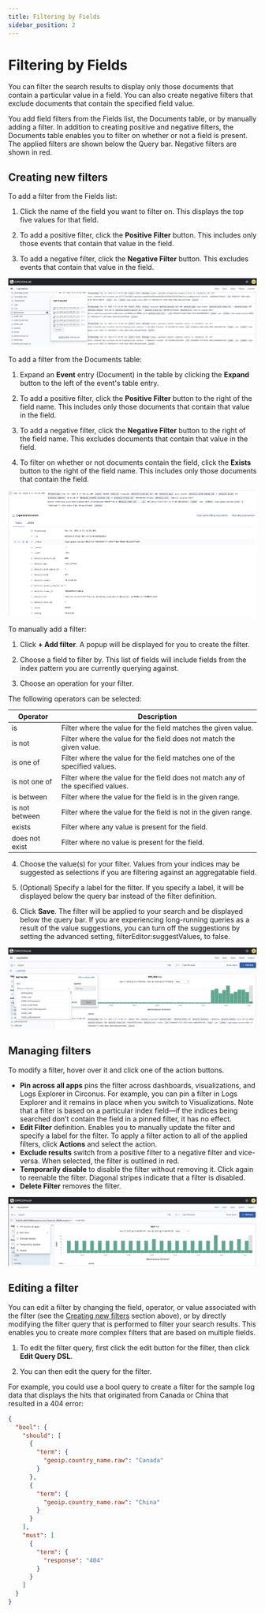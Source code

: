 ```yaml
---
title: Filtering by Fields
sidebar_position: 2
---
```


# Filtering by Fields

You can filter the search results to display only those documents that contain a particular value in a field. You can also create negative filters that exclude documents that contain the specified field value.

You add field filters from the Fields list, the Documents table, or by manually adding a filter. In addition to creating positive and negative filters, the Documents table enables you to filter on whether or not a field is present. The applied filters are shown below the Query bar. Negative filters are shown in red.

## Creating new filters

To add a filter from the Fields list:

1. Click the name of the field you want to filter on. This displays the top five values for that field.

2. To add a positive filter, click the **Positive Filter** button. This includes only those events that contain that value in the field.

3. To add a negative filter, click the **Negative Filter** button. This excludes events that contain that value in the field.

![Filter by Fields](../../img/analytics-logsexplorer_filter_fields.png)

To add a filter from the Documents table:

1. Expand an **Event** entry (Document) in the table by clicking the **Expand** button to the left of the event's table entry.

2. To add a positive filter, click the **Positive Filter** button to the right of the field name. This includes only those documents that contain that value in the field.

3. To add a negative filter, click the **Negative Filter** button to the right of the field name. This excludes documents that contain that value in the field.

4. To filter on whether or not documents contain the field, click the **Exists** button to the right of the field name. This includes only those documents that contain the field.

![Expand a document](../../img/analytics-logsexplorer_event.png)

To manually add a filter:

1. Click **+ Add filter**. A popup will be displayed for you to create the filter.

2. Choose a field to filter by. This list of fields will include fields from the index pattern you are currently querying against.

3. Choose an operation for your filter.

The following operators can be selected:

| **Operator**   | **Description**                                                                  |
| -------------- | -------------------------------------------------------------------------------- |
| is             | Filter where the value for the field matches the given value.                    |
| is not         | Filter where the value for the field does not match the given value.             |
| is one of      | Filter where the value for the field matches one of the specified values.        |
| is not one of  | Filter where the value for the field does not match any of the specified values. |
| is between     | Filter where the value for the field is in the given range.                      |
| is not between | Filter where the value for the field is not in the given range.                  |
| exists         | Filter where any value is present for the field.                                 |
| does not exist | Filter where no value is present for the field.                                  |

4. Choose the value(s) for your filter. Values from your indices may be suggested as selections if you are filtering against an aggregatable field.

5. (Optional) Specify a label for the filter. If you specify a label, it will be displayed below the query bar instead of the filter definition.
6. Click **Save**. The filter will be applied to your search and be displayed below the query bar.
   If you are experiencing long-running queries as a result of the value suggestions, you can turn off the suggestions by setting the advanced setting, filterEditor:suggestValues, to false.

![Add Filter](../../img/analytics-logsexplorer_edit_filter.png)

## Managing filters

To modify a filter, hover over it and click one of the action buttons.

- **Pin across all apps** pins the filter across dashboards, visualizations, and Logs Explorer in Circonus. For example, you can pin a filter in Logs Explorer and it remains in place when you switch to Visualizations. Note that a filter is based on a particular index field—​if the indices being searched don’t contain the field in a pinned filter, it has no effect.
- **Edit Filter** definition. Enables you to manually update the filter and specify a label for the filter.
  To apply a filter action to all of the applied filters, click **Actions** and select the action.
- **Exclude results** switch from a positive filter to a negative filter and vice-versa. When selected, the filter is outlined in red.
- **Temporarily disable** to disable the filter without removing it. Click again to reenable the filter. Diagonal stripes indicate that a filter is disabled.
- **Delete Filter** removes the filter.

![Filter actions](../../img/analytics-logsexplorer-filter_actions.png)

## Editing a filter

You can edit a filter by changing the field, operator, or value associated with the filter (see the [Creating new filters](/circonus3/analytics/logs-explorer/filtering-by-fields/#creating-new-filters) section above), or by directly modifying the filter query that is performed to filter your search results. This enables you to create more complex filters that are based on multiple fields.

1. To edit the filter query, first click the edit button for the filter, then click **Edit Query DSL**.

2. You can then edit the query for the filter.

For example, you could use a bool query to create a filter for the sample log data that displays the hits that originated from Canada or China that resulted in a 404 error:

```json
{
  "bool": {
    "should": [
      {
        "term": {
          "geoip.country_name.raw": "Canada"
        }
      },
      {
        "term": {
          "geoip.country_name.raw": "China"
        }
      }
    ],
    "must": [
      {
        "term": {
          "response": "404"
        }
      }
    ]
  }
}
```
